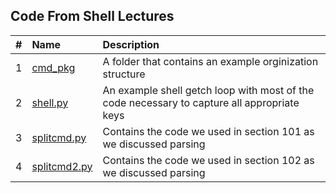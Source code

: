 ## Code From Shell Lectures

|  #  |Name                           |Description                  |
|:---:|:------------------------------|:----------------------------|
|  1  | [cmd_pkg](cmd_pkg)            | A folder that contains an example orginization structure|
|  2  | [shell.py](shell.py)          | An example shell getch loop with most of the code necessary to capture all appropriate keys |
|  3  | [splitcmd.py](splitcmd.py)    | Contains the code we used in section 101 as we discussed parsing |
|  4  | [splitcmd2.py](splitcmd2.py)  | Contains the code we used in section 102 as we discussed parsing |

